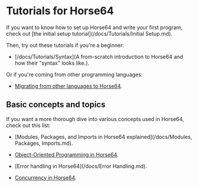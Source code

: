 
<!-- For license of this file, see LICENSE.md in the base dir. -->

Tutorials for Horse64
=====================

If you want to know how to set up Horse64 and write your first program,
check out [the initial setup tutorial](/docs/Tutorials/Initial Setup.md).

Then, try out these tutorials if you're a beginner:

- [/docs/Tutorials/Syntax](A from-scratch introduction to
    Horse64 and how their "syntax" looks like.).

Or if you're coming from other programming languages:

- [Migrating from other languages to Horse64](
     /docs/Tutorials/Migrating%20from%20Other%20Languages.md
  ).


Basic concepts and topics
-------------------------

If you want a more thorough dive into various concepts
used in Horse64, check out this list:

- [Modules, Packages, and Imports in Horse64
  explained](/docs/Modules, Packages, Imports.md).

- [Object-Oriented Programming in Horse64](/docs/OOP.md).

- [Error handling in Horse64](/docs/Error Handling.md).

- [Concurrency in Horse64](/docs/Concurrency.md).

